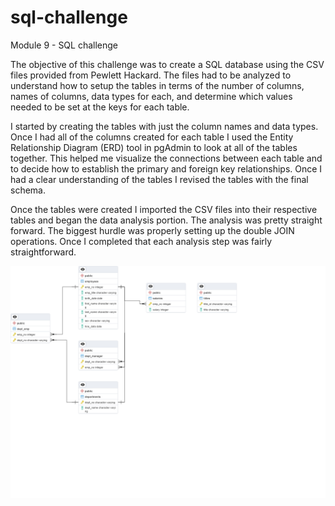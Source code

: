 # sql-challenge
Module 9 - SQL challenge

The objective of this challenge was to create a SQL database using the CSV files provided from Pewlett Hackard. The files had to be analyzed to understand how to setup the tables in terms of the number of columns, names of columns, data types for each, and determine which values needed to be set at the keys for each table.

I started by creating the tables with just the column names and data types. Once I had all of the columns created for each table I used the Entity Relationship Diagram (ERD) tool in pgAdmin to look at all of the tables together. This helped me visualize the connections between each table and to decide how to establish the primary and foreign key relationships. Once I had a clear understanding of the tables I revised the tables with the final schema.

Once the tables were created I imported the CSV files into their respective tables and began the data analysis portion. The analysis was pretty straight forward. The biggest hurdle was properly setting up the double JOIN operations. Once I completed that each analysis step was fairly straightforward.

![Employee Database ERD](data/Employee_Database_ERD.png)

